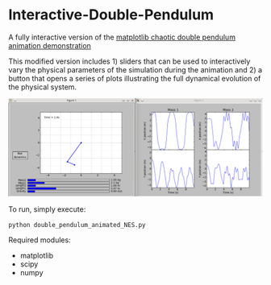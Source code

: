 Interactive-Double-Pendulum
===========================

A fully interactive version of the [matplotlib chaotic double pendulum animation demonstration](http://matplotlib.org/examples/animation/double_pendulum_animated.html)

This modified version includes 1) sliders that can be used to interactively vary the physical parameters of the simulation during the animation and 2) a button that opens a series of plots illustrating the full dynamical evolution of the physical system.

![Interactive double pendulum screenshot](doublependulum.png)

To run, simply execute:

```
python double_pendulum_animated_NES.py
```

Required modules:

* matplotlib
* scipy
* numpy



